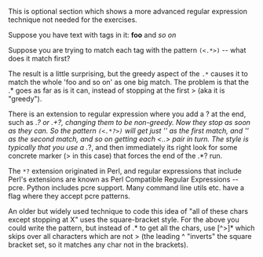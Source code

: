 This is optional section which shows a more advanced regular expression technique not needed for the exercises.

Suppose you have text with tags in it: <b>foo</b> and <i>so on</i>

Suppose you are trying to match each tag with the pattern `(<.*>)` -- what does it match first?

The result is a little surprising, but the greedy aspect of the `.*` causes it to match the whole 'foo and so on' as one big match. The problem is that the .* goes as far as is it can, instead of stopping at the first > (aka it is "greedy").

There is an extension to regular expression where you add a ? at the end, such as .*? or .+?, changing them to be non-greedy. Now they stop as soon as they can. So the pattern `(<.*?>)` will get just '' as the first match, and '' as the second match, and so on getting each <..> pair in turn. The style is typically that you use a .*?, and then immediately its right look for some concrete marker (> in this case) that forces the end of the .*? run.

The `*?` extension originated in Perl, and regular expressions that include Perl's extensions are known as Perl Compatible Regular Expressions -- pcre. Python includes pcre support. Many command line utils etc. have a flag where they accept pcre patterns. 

An older but widely used technique to code this idea of "all of these chars except stopping at X" uses the square-bracket style. For the above you could write the pattern, but instead of .* to get all the chars, use [^>]* which skips over all characters which are not > (the leading ^ "inverts" the square bracket set, so it matches any char not in the brackets).

